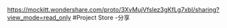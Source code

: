 https://mockitt.wondershare.com/proto/3XvMujVfslez3gKfLg7xbI/sharing?view_mode=read_only #Project Store -分享